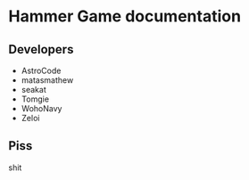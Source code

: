 # Hammer Game documentation

## Developers
* AstroCode
* matasmathew
* seakat
* Tomgie
* WohoNavy
* Zeloi

## Piss
shit